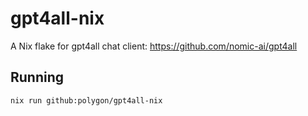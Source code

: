 # gpt4all-nix

A Nix flake for gpt4all chat client: https://github.com/nomic-ai/gpt4all

## Running

```
nix run github:polygon/gpt4all-nix
```
